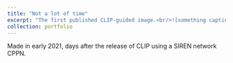 ```yaml
---
title: "Not a lot of time"
excerpt: "The first published CLIP-guided image.<br/>![something captionable](https://rynmurdock.github.io/images/clock.png)"
collection: portfolio
---
```


Made in early 2021, days after the release of CLIP using a SIREN network CPPN.

